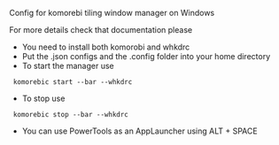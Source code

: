Config for komorebi tiling window manager on Windows

For more details check that documentation please

- You need to install both komorobi and whkdrc
- Put the .json configs and the .config folder into your home directory
- To start the manager use

```
 komorebic start --bar --whkdrc
```

- To stop use

```
 komorebic stop --bar --whkdrc
```

- You can use PowerTools as an AppLauncher using ALT + SPACE
